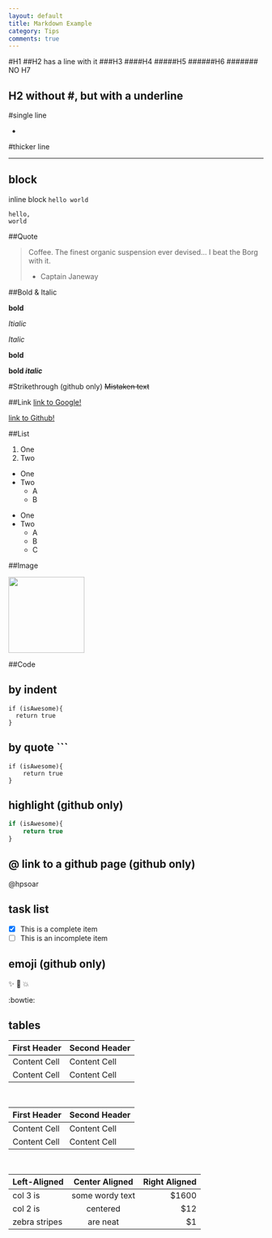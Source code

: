 ```yaml
---
layout: default
title: Markdown Example
category: Tips
comments: true
---
```


#H1
##H2 has a line with it
###H3
####H4
#####H5
######H6
####### NO H7

H2 without #, but with a underline
-

#single line

-

#thicker line

---


block
-
inline block `hello world`


```
hello,
world
```

##Quote

> Coffee. 
> The finest organic suspension ever devised… I beat the Borg with it. 
> - Captain Janeway
 
##Bold & Italic
 
**bold**
 
*Itialic*

_Italic_

__bold__

**bold _italic_**

#Strikethrough (github only)
~~Mistaken text~~

##Link
[link to Google!](http://google.com)

[link to Github!](https://github.com)

##List
1. One
2. Two

* One
* Two
	* A
	* B

- One
- Two
	- A
	- B
	- C
 

##Image

<img src=https://octodex.github.com/images/yaktocat.png height=150 />

##Code

## by indent
	if (isAwesome){
      return true
    }
    
## by quote ```

```
if (isAwesome){
    return true
}

```

## highlight (github only)

``` javascript
if (isAwesome){
    return true
}
```

## @ link to a github page (github only)

@hpsoar

## task list
- [x] This is a complete item
- [ ] This is an incomplete item

## emoji (github only)

:sparkles: :camel: :boom:

:bowtie:

## tables

| First Header  | Second Header |
| ------------- | ------------- |
| Content Cell  | Content Cell  |
| Content Cell  | Content Cell  |

<br/>

First Header  | Second Header
------------- | -------------
Content Cell  | Content Cell
Content Cell  | Content Cell

<br/>

| Left-Aligned  | Center Aligned  | Right Aligned |
| :------------ |:---------------:| -----:|
| col 3 is      | some wordy text | $1600 |
| col 2 is      | centered        |   $12 |
| zebra stripes | are neat        |    $1 |